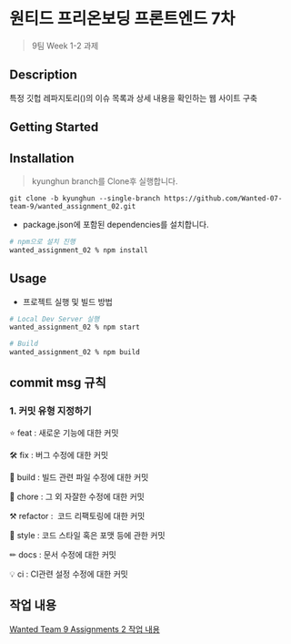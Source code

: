 # 원티드 프리온보딩 프론트엔드 7차 
> 9팀 Week 1-2 과제

## **Description**
특정 깃헙 레파지토리()의 이슈 목록과 상세 내용을 확인하는 웹 사이트 구축


## **Getting Started**
## Installation

> kyunghun branch를 Clone후 실행합니다.

```git
git clone -b kyunghun --single-branch https://github.com/Wanted-07-team-9/wanted_assignment_02.git
```

- package.json에 포함된 dependencies를 설치합니다.

```sh
# npm으로 설치 진행
wanted_assignment_02 % npm install
```

## Usage

- 프로젝트 실행 및 빌드 방법

```sh
# Local Dev Server 실행
wanted_assignment_02 % npm start

# Build
wanted_assignment_02 % npm build
```

## commit msg 규칙

### 1. 커밋 유형 지정하기

⭐ feat : 새로운 기능에 대한 커밋

🛠 fix : 버그 수정에 대한 커밋

🧱 build : 빌드 관련 파일 수정에 대한 커밋

👏 chore : 그 외 자잘한 수정에 대한 커밋

⚒ refactor :  코드 리팩토링에 대한 커밋

🎨 style : 코드 스타일 혹은 포맷 등에 관한 커밋

✏ docs : 문서 수정에 대한 커밋

💡 ci : CI관련 설정 수정에 대한 커밋

## 작업 내용
[Wanted Team 9 Assignments 2 작업 내용](https://github.com/Wanted-07-team-9/wanted_assignment_02/discussions/9)